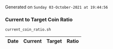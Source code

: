 Generated on `Sunday 03-October-2021 at 19:44:56`

### Current to Target Coin Ratio
`current_coin_ratio.sh`

Date|Current|Target|Ratio
---|---|---|---
